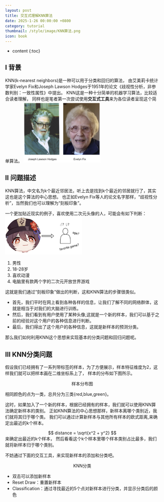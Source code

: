 ```yaml
---
layout: post
title: 交互式理解KNN算法
date: 2025-1-26 00:00:00 +0800
category: tutorial
thumbnail: /style/image/KNN算法.png
icon: book
---
```

* content
{:toc}

## Ⅰ 背景
KNN(k-nearest neighbors)是一种可以用于分类和回归的算法，
由艾美莉卡统计学家Evelyn Fix和Joseph Lawson Hodges于1951年的论文《歧视性分析，非参数判别：一致性属性》中提出。
KNN这是一种十分简单的机器学习算法，比较适合读者理解，
同样也是笔者第一次尝试使用**交互式工具**来为各位读者呈现这个简单算法。
<img src="style/post_image/交互式理解KNN算法/统计学家.png" alt="统计学家" style="width: 50%; height: auto;">

## Ⅱ 问题描述
KNN算法，中文名为k个最近邻居法，听上去是找到k个最近的邻居就行了，其实这也是这个算法的中心思想。
也正如Evelyn Fix等人的论文名字那样，“歧视性分析”，当然我们也可以理解为“刻板印象”。


一个更加贴近现实的例子，喜欢使用二次元头像的人，可能会有如下判断：
<img src="style/post_image/交互式理解KNN算法/刻板印象.png" style="width: 50%; height: auto;">

1. 男性
2. 18-28岁
2. 喜欢动漫
3. 电脑里有款两个字的二次元开放世界游戏

这就是我们通过“刻板印象”做出的判断，这和KNN算法的步骤很类似。
* 首先，我们平时在网上看到各种各样的信息，让我们了解不同的网络群体，这就是相当于对我们的大脑进行训练。 
* 然后，我们看到有用户使用了某种头像,这就是一个新的样本，我们可以基于之前的经验对这个用户的各种信息进行判断。
* 最后，我们得出了这个用户的各种信息，这就是新样本的预测分类。

那么我们如何利用KNN这个思想来实现基本的分类问题和回归问题呢。
## Ⅲ KNN分类问题
假设我们已经拥有了一系列带标签的样本，为了方便展示，样本特征维度为2，这样我们就可以把样本画在二维坐标系上了，
样本的分布如下图所示。

<center>
<div id="sample_distribution"></div>
</center>
<center>样本分布图</center>

相同颜色的点为一类，总共分为三类{red,blue,green}。

这时，如果加入了一个新的样本，根据已经拥有的样本，我们就可以使用KNN算法确定新样本的类别。
正如KNN算法的中心思想那样，新样本离哪个类别近，我们就将其归于哪个类。
我们可以通过计算新样本与其他所有样本的欧式距离,来确定出最近的k个样本。
<center>
$$ distance = \sqrt{x^2 + y^2} $$
</center>
来确定出最近的k个样本，
然后看看这个k个样本里哪个样本类别占比最多，我们就将新样本归于哪个类别。

不妨通过下面的交互工具，来实现新样本的添加和分类吧。

<center>
<div id="kmeans_cluster"></div>
</center>
<center>KNN分类</center>

* 双击可以添加新样本
* Reset Draw：重置新样本
* Classification：通过寻找最近的5个点对新样本进行分类，并显示分类后的颜色
 

<script type="py" src="/style/post_image/交互式理解KNN算法/bokeh.py" config="style/post_image/交互式理解KNN算法/pyscript.json"></script>